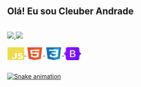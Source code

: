## Olá! Eu sou Cleuber Andrade
 <div style="display: inline"><br>
  <a href="https://github.com/cleuber-andrade">
  <img height="180em" src="https://github-readme-stats.vercel.app/api?username=cleuber-andrade&show_icons=true&theme=merko"/>
  <img height="180em" src="https://github-readme-stats.vercel.app/api/top-langs/?username=cleuber-andrade&layout=compact&langs_count=7&theme=merko"/>
</div>
<div style="display: inline_block"><br>
  <img align="center" alt="cleuber-Js" height="30" width="40" src="https://raw.githubusercontent.com/devicons/devicon/master/icons/javascript/javascript-plain.svg">
  <img align="center" alt="cleuber-HTML" height="30" width="40" src="https://raw.githubusercontent.com/devicons/devicon/master/icons/html5/html5-original.svg">
  <img align="center" alt="cleuber-CSS" height="30" width="40" src="https://raw.githubusercontent.com/devicons/devicon/master/icons/css3/css3-original.svg">
  <img align="center" alt="cleuber-BOOTSTRAP" height="30" width="40" src="https://raw.githubusercontent.com/devicons/devicon/master/icons/bootstrap/bootstrap-original.svg">  
</div>
  
  ##
 
<div> 
  
 
  ![Snake animation](https://github.com/cleuber-andrade/cleuber-andrade/blob/output/github-contribution-grid-snake.svg)
 
</div>

 
